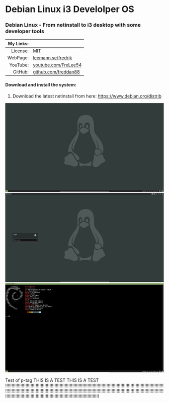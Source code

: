 # Debian Linux i3 Develolper OS

### Debian Linux - From netinstall to i3 desktop with some developer tools

| My Links: |                                                               |
| --------: | ------------------------------------------------------------- |
|  License: | [MIT](https://choosealicense.com/licenses/mit/)               |
|  WebPage: | [leemann.se/fredrik](http://www.leemann.se/fredrik)           |
|  YouTube: | [youtube.com/FreLee54](https://www.youtube.com/user/FreLee54) |
|   GitHub: | [github.com/freddan88](https://github.com/freddan88)          |

#### Download and install the system:

1. Download the latest netinstall from here: https://www.debian.org/distrib

![Result](https://github.com/freddan88/debian-linux-i3-develolper/raw/master/images/03.jpg)
![Lightdm](https://github.com/freddan88/debian-linux-i3-develolper/raw/master/images/04.jpg)
![Neofetch .2col](https://github.com/freddan88/debian-linux-i3-develolper/raw/master/images/02.jpg)

Test of p-tag THIS IS A TEST THIS IS A TEST !!!!!!!!!!!!!!!!!!!!!!!!!!!!!!!!!!!!!!!!!!!!!!!!!!!!!!!!!!!!!!!!!!!!!!!!!!!!!!!!!!!!!!!!!!!!!!!!!!!!!!!!!!!!!!!!!!!!!!!!!!!!!!!!!!!!!!!!!!!!!!!!!!!!!!!!!!!!!!!!!!!!!!!!!!!!!!!!!!!!!!!!!!!!!!!!!!!!!!!!!!!!!!!!!!!!!!!!!!!!!!!!!!!!!!!!!!!!!!!!!!!!!!!!!!!!!!!!!!!!!!!!!!!!!!!!!!!!!!!!!!!!!!!!!!!!!!!!!!!!!!!!!!!!!!!!!!!!!!!!!!!!
